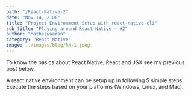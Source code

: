 ```yaml
---
path: "/React-Native-2"
date: "Nov 14, 2108"
title: "Project Environment Setup with react-native-cli"
sub_title: "Playing around React Native — #2"
author: "Matheswaaran"
category: "React Native"
image: ../images/blog/RN-1.jpeg
---
```

To know the basics about React Native, React and JSX see my previous post below.

A react native environment can be setup up in following 5 simple steps. Execute the steps based on your platforms (Windows, Linux, and Mac).
